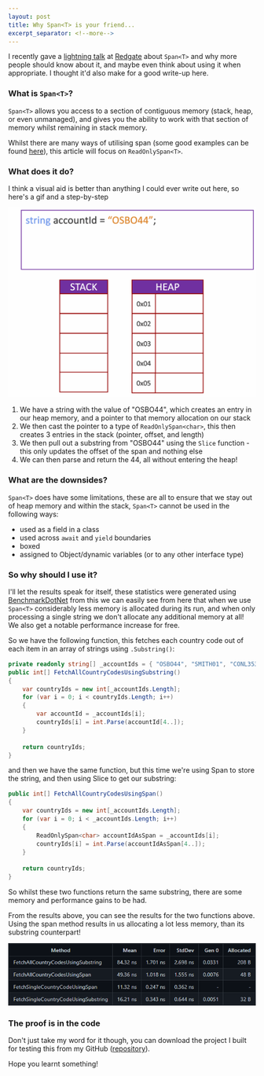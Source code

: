 ```yaml
---
layout: post
title: Why Span<T> is your friend...
excerpt_separator: <!--more-->
---
```

I recently gave a [lightning talk](https://en.wikipedia.org/wiki/Lightning_talk) at [Redgate](https://github.com/red-gate) about `Span<T>` and why more people should know about it, and maybe even think about using it when appropriate. I thought it'd also make for a good write-up here.
<!--more-->
### What is `Span<T>`?
`Span<T>` allows you access to a section of contiguous memory (stack, heap, or even unmanaged), and gives you the ability to work with that section of memory whilst remaining in stack memory.

Whilst there are many ways of utilising span (some good examples can be found [here](https://medium.com/r/?url=https%3A%2F%2Fdocs.microsoft.com%2Fen-us%2Farchive%2Fmsdn-magazine%2F2018%2Fjanuary%2Fcsharp-all-about-span-exploring-a-new-net-mainstay)), this article will focus on `ReadOnlySpan<T>`.

### What does it do?
I think a visual aid is better than anything I could ever write out here, so here's a gif and a step-by-step

![Span T Demo](/images/span-t-slow.gif)

 1. We have a string with the value of "OSBO44", which creates an entry in our heap memory, and a pointer to that memory allocation on our stack
 2. We then cast the pointer to a type of `ReadOnlySpan<char>`, this then creates 3 entries in the stack (pointer, offset, and length)
 3. We then pull out a substring from "OSBO44" using the `Slice` function - this only updates the offset of the span and nothing else
 4. We can then parse and return the 44, all without entering the heap!

### What are the downsides?
`Span<T>` does have some limitations, these are all to ensure that we stay out of heap memory and within the stack, `Span<T>` cannot be used in the following ways:

 - used as a field in a class
 - used across `await` and `yield` boundaries
 - boxed
 - assigned to Object/dynamic variables (or to any other interface type)

### So why should I use it?
I'll let the results speak for itself, these statistics were generated using [BenchmarkDotNet](https://github.com/dotnet/BenchmarkDotNet) from this we can easily see from here that when we use `Span<T>` considerably less memory is allocated during its run, and when only processing a single string we don't allocate any additional memory at all! We also get a notable performance increase for free.

So we have the following function, this fetches each country code out of each item in an array of strings using `.Substring()`:
```csharp
private readonly string[] _accountIds = { "OSBO44", "SMITH01", "CONL353", "POPE379", "KIMJ850" };
public int[] FetchAllCountryCodesUsingSubstring()
{
    var countryIds = new int[_accountIds.Length];
    for (var i = 0; i < countryIds.Length; i++)
    {
        var accountId = _accountIds[i];
        countryIds[i] = int.Parse(accountId[4..]);
    }

    return countryIds;
}
```
and then we have the same function, but this time we're using Span to store the string, and then using Slice to get our substring:
```csharp
public int[] FetchAllCountryCodesUsingSpan()
{
    var countryIds = new int[_accountIds.Length];
    for (var i = 0; i < _accountIds.Length; i++)
    {
        ReadOnlySpan<char> accountIdAsSpan = _accountIds[i];
        countryIds[i] = int.Parse(accountIdAsSpan[4..]);
    }

    return countryIds;
}
```
So whilst these two functions return the same substring, there are some memory and performance gains to be had.

From the results above, you can see the results for the two functions above. Using the span method results in us allocating a lot less memory, than its substring counterpart!

![Span T Results](/images/span-t-results.png)

### The proof is in the code
Don't just take my word for it though, you can download the project I built for testing this from my GitHub ([repository](https://github.com/MrDKOz/SpanEfficiency)).

Hope you learnt something!
